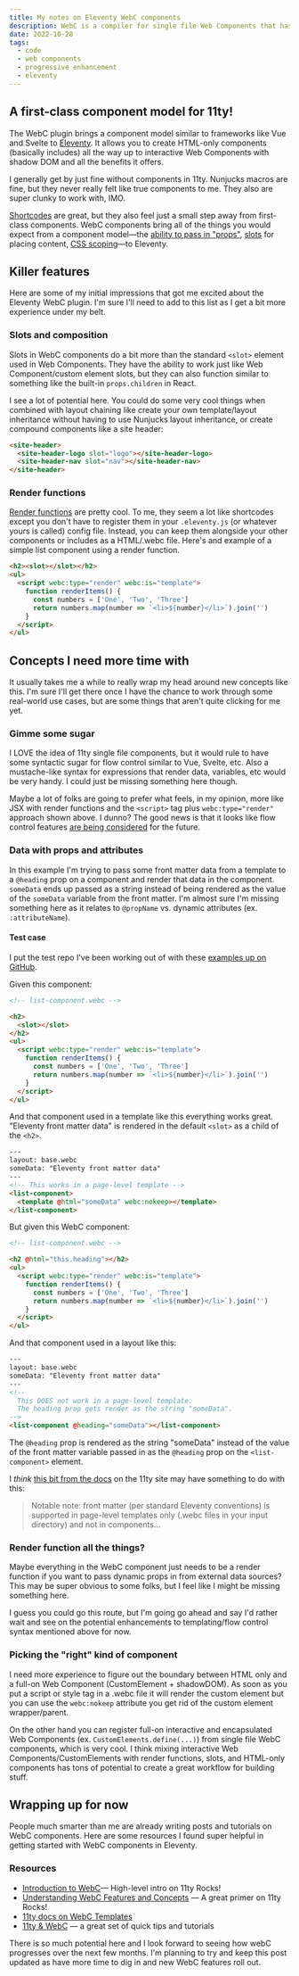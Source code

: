```yaml
---
title: My notes on Eleventy WebC components
description: WebC is a compiler for single file Web Components that has some very exciting implications for Eleventy!
date: 2022-10-28
tags:
  - code
  - web components
  - progressive enhancement
  - eleventy
---
```

## A first-class component model for 11ty!

The WebC plugin brings a component model similar to frameworks like Vue and Svelte to [Eleventy](https://www.11ty.dev/). It allows you to create HTML-only components (basically includes) all the way up to interactive Web Components with shadow DOM and all the benefits it offers.

I generally get by just fine without components in 11ty. Nunjucks macros are fine, but they never really felt like true components to me. They also are super clunky to work with, IMO.

[Shortcodes](https://www.11ty.dev/docs/shortcodes/) are great, but they also feel just a small step away from first-class components. WebC components bring all of the things you would expect from a component model—the [ability to pass in "props"](https://www.11ty.dev/docs/languages/webc/#props-(properties)), [slots](https://www.11ty.dev/docs/languages/webc/#slots) for placing content, [CSS scoping](https://www.11ty.dev/docs/languages/webc/#webcscoped)—to Eleventy.

## Killer features

Here are some of my initial impressions that got me excited about the Eleventy WebC plugin. I'm sure I'll need to add to this list as I get a bit more experience under my belt.

### Slots and composition

Slots in WebC components do a bit more than the standard `<slot>` element used in Web Components. They have the ability to work just like Web Component/custom element slots, but they can also function similar to something like the built-in `props.children` in React.

I see a lot of potential here. You could do some very cool things when combined with layout chaining like create your own template/layout inheritance without having to use Nunjucks layout inheritance, or create compound components like a site header:

```html
<site-header>
  <site-header-logo slot="logo"></site-header-logo>
  <site-header-nav slot="nav"></site-header-nav>
</site-header>
```

### Render functions

[Render functions](https://www.11ty.dev/docs/languages/webc/#webctyperender-(javascript-render-functions)) are pretty cool. To me, they seem a lot like shortcodes except you don't have to register them in your `.eleventy.js` (or whatever yours is called) config file. Instead, you can keep them alongside your other components or includes as a HTML/.webc file. Here's and example of a simple list component using a render function.

```html
<h2><slot></slot></h2>
<ul>
  <script webc:type="render" webc:is="template">
    function renderItems() {
      const numbers = ['One', 'Two', 'Three']
      return numbers.map(number => `<li>${number}</li>`).join('')
    }
  </script>
</ul>
```

## Concepts I need more time with

It usually takes me a while to really wrap my head around new concepts like this. I'm sure I'll get there once I have the chance to work through some real-world use cases, but are some things that aren't quite clicking for me yet.

### Gimme some sugar

I LOVE the idea of 11ty single file components, but it would rule to have some syntactic sugar for flow control similar to Vue, Svelte, etc. Also a mustache-like syntax for expressions that render data, variables, etc would be very handy. I could just be missing something here though.

Maybe a lot of folks are going to prefer what feels, in my opinion, more like JSX with render functions and the `<script>` tag plus `webc:type="render"` approach shown above. I dunno? The good news is that it looks like flow control features [are being considered](https://github.com/11ty/webc/issues/28) for the future.

###  Data with props and attributes

In this example I'm trying to pass some front matter data from a template to a `@heading` prop on a component and render that data in the component. `someData` ends up passed as a string instead of being rendered as the value of the `someData` variable from the front matter. I'm almost sure I'm missing something here as it relates to `@propName` vs. dynamic attributes (ex. `:attributeName`).

#### Test case

I put the test repo I've been working out of with these [examples up on GitHub](https://github.com/levimcg/11ty-webc-sandbox).

Given this component:

```html
<!-- list-component.webc -->

<h2>
  <slot></slot>
</h2>
<ul>
  <script webc:type="render" webc:is="template">
    function renderItems() {
      const numbers = ['One', 'Two', 'Three']
      return numbers.map(number => `<li>${number}</li>`).join('')
    }
  </script>
</ul>
```

And that component used in a template like this everything works great. "Eleventy front matter data" is rendered in the default `<slot>` as a child of the `<h2>`.

```html
---
layout: base.webc
someData: "Eleventy front matter data"
---
<!-- This works in a page-level template -->
<list-component>
  <template @html="someData" webc:nokeep></template>
</list-component>
```

But given this WebC component:

```html
<!-- list-component.webc -->

<h2 @html="this.heading"></h2>
<ul>
  <script webc:type="render" webc:is="template">
    function renderItems() {
      const numbers = ['One', 'Two', 'Three']
      return numbers.map(number => `<li>${number}</li>`).join('')
    }
  </script>
</ul>
```

And that component used in a layout like this:

```html
---
layout: base.webc
someData: "Eleventy front matter data"
---
<!--
  This DOES not work in a page-level template.
  The heading prop gets render as the string "someData".
-->
<list-component @heading="someData"></list-component>
```

The `@heading` prop is rendered as the string "someData" instead of the value of the front matter variable passed in as the `@heading` prop on the `<list-component>` element.

I *think* [this bit from the docs](https://www.11ty.dev/docs/languages/webc/#front-matter) on the 11ty site may have something to do with this:

> Notable note: front matter (per standard Eleventy conventions) is supported in page-level templates only (.webc files in your input directory) and not in components...

### Render function all the things?

Maybe everything in the WebC component just needs to be a render function if you want to pass dynamic props in from external data sources? This may be super obvious to some folks, but I feel like I might be missing something here.

I guess you could go this route, but I'm going go ahead and say I'd rather wait and see on the potential enhancements to templating/flow control syntax mentioned above for now.

### Picking the "right" kind of component

I need more experience to figure out the boundary between HTML only and a full-on Web Component (CustomElement + shadowDOM). As soon as you put a script or style tag in a .webc file it will render the custom element but you can use the `webc:nokeep` attribute you get rid of the custom element wrapper/parent.

On the other hand you can register full-on interactive and encapsulated Web Components (ex. `CustomElements.define(...)`) from single file WebC components, which is very cool. I think mixing interactive Web Components/CustomElements with render functions, slots, and HTML-only components has tons of potential to create a great workflow for building stuff.

## Wrapping up for now

People much smarter than me are already writing posts and tutorials on WebC components. Here are some resources I found super helpful in getting started with WebC components in Eleventy.

### Resources

- [Introduction to WebC](https://11ty.rocks/posts/introduction-webc/)— High-level intro on 11ty Rocks!
- [Understanding WebC Features and Concepts](https://11ty.rocks/posts/understanding-webc-features-and-concepts/) — A great primer on 11ty Rocks!
- [11ty docs on WebC Templates](https://www.11ty.dev/docs/languages/webc/)
- [11ty & WebC](https://11ty.webc.fun/) — a great set of quick tips and tutorials

There is so much potential here and I look forward to seeing how webC progresses over the next few months. I'm planning to try and keep this post updated as have more time to dig in and new WebC features roll out.
